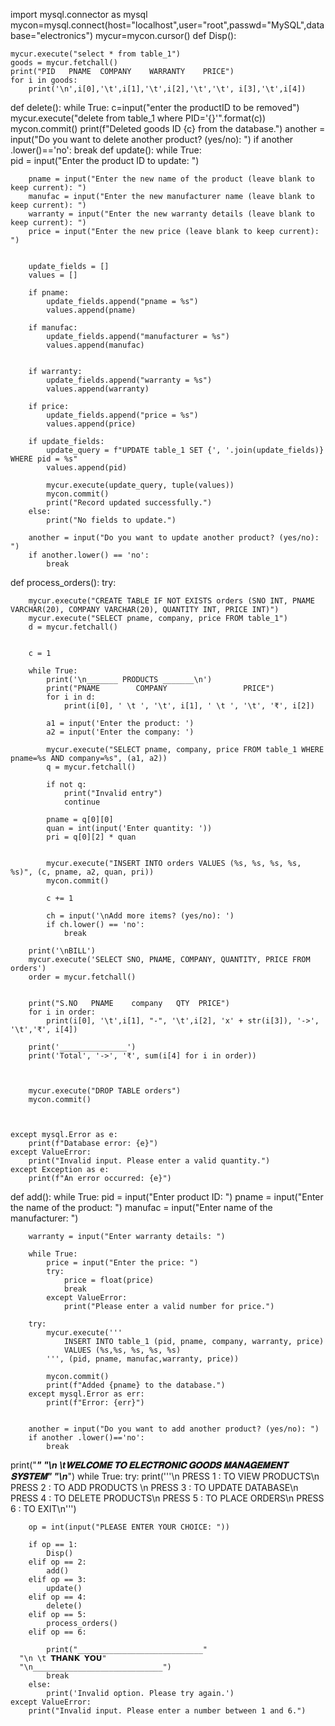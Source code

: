 import mysql.connector as mysql
mycon=mysql.connect(host="localhost",user="root",passwd="MySQL",database="electronics")
mycur=mycon.cursor()
def Disp():
    
    mycur.execute("select * from table_1")
    goods = mycur.fetchall()
    print("PID   PNAME  COMPANY    WARRANTY    PRICE")
    for i in goods:
        print('\n',i[0],'\t',i[1],'\t',i[2],'\t','\t', i[3],'\t',i[4])


def delete():
    while True:
        c=input("enter the productID to be removed")
        mycur.execute("delete from table_1 where PID='{}'".format(c))
        mycon.commit()
        print(f"Deleted goods ID {c} from the database.")
        another = input("Do you want to delete another product? (yes/no): ")
        if another .lower()=='no':
            break
def update():
    while True:  
        pid = input("Enter the product ID to update: ")
        
        
        pname = input("Enter the new name of the product (leave blank to keep current): ")
        manufac = input("Enter the new manufacturer name (leave blank to keep current): ")
        warranty = input("Enter the new warranty details (leave blank to keep current): ")
        price = input("Enter the new price (leave blank to keep current): ")

        
        update_fields = []
        values = []
        
        if pname:
            update_fields.append("pname = %s")
            values.append(pname)
            
        if manufac:
            update_fields.append("manufacturer = %s")
            values.append(manufac)
            
        
        if warranty:
            update_fields.append("warranty = %s")
            values.append(warranty)
            
        if price:
            update_fields.append("price = %s")
            values.append(price)
         
        if update_fields:
            update_query = f"UPDATE table_1 SET {', '.join(update_fields)} WHERE pid = %s"
            values.append(pid)  
            
            mycur.execute(update_query, tuple(values))
            mycon.commit()
            print("Record updated successfully.")
        else:
            print("No fields to update.")

        another = input("Do you want to update another product? (yes/no): ")
        if another.lower() == 'no':
            break
def process_orders():
    try:
      
        mycur.execute("CREATE TABLE IF NOT EXISTS orders (SNO INT, PNAME VARCHAR(20), COMPANY VARCHAR(20), QUANTITY INT, PRICE INT)")
        mycur.execute("SELECT pname, company, price FROM table_1")
        d = mycur.fetchall()

        
        c = 1
        
        while True:
            print('\n_______ PRODUCTS _______\n')
            print("PNAME        COMPANY                 PRICE")
            for i in d:
                print(i[0], ' \t ', '\t', i[1], ' \t ', '\t', '₹', i[2])

            a1 = input('Enter the product: ')
            a2 = input('Enter the company: ')

            mycur.execute("SELECT pname, company, price FROM table_1 WHERE pname=%s AND company=%s", (a1, a2))
            q = mycur.fetchall()

            if not q:
                print("Invalid entry")
                continue

            pname = q[0][0]
            quan = int(input('Enter quantity: '))
            pri = q[0][2] * quan

            
            mycur.execute("INSERT INTO orders VALUES (%s, %s, %s, %s, %s)", (c, pname, a2, quan, pri))
            mycon.commit()

            c += 1

            ch = input('\nAdd more items? (yes/no): ')
            if ch.lower() == 'no':
                break

        print('\nBILL')
        mycur.execute('SELECT SNO, PNAME, COMPANY, QUANTITY, PRICE FROM orders')
        order = mycur.fetchall()

        
        print("S.NO   PNAME    company   QTY  PRICE")
        for i in order:
            print(i[0], '\t',i[1], "-", '\t',i[2], 'x' + str(i[3]), '->', '\t','₹', i[4])

        print('_______________')
        print('Total', '->', '₹', sum(i[4] for i in order))


        
        mycur.execute("DROP TABLE orders")
        mycon.commit()

        

    except mysql.Error as e:
        print(f"Database error: {e}")
    except ValueError:
        print("Invalid input. Please enter a valid quantity.")
    except Exception as e:
        print(f"An error occurred: {e}")

def add():
    while True:
        pid = input("Enter product ID: ")
        pname = input("Enter the name of the product: ")
        manufac = input("Enter name of the manufacturer: ")
        
        warranty = input("Enter warranty details: ")
        
        while True:
            price = input("Enter the price: ")
            try:
                price = float(price)
                break
            except ValueError:
                print("Please enter a valid number for price.")

        try:
            mycur.execute('''
                INSERT INTO table_1 (pid, pname, company, warranty, price) 
                VALUES (%s,%s, %s, %s, %s)
            ''', (pid, pname, manufac,warranty, price))
            
            mycon.commit()
            print(f"Added {pname} to the database.")
        except mysql.Error as err:
            print(f"Error: {err}")

        
        another = input("Do you want to add another product? (yes/no): ")
        if another .lower()=='no':
            break
print("_________________________________________________________________________"
      "\n \t𝐖𝐄𝐋𝐂𝐎𝐌𝐄 𝐓𝐎 𝐄𝐋𝐄𝐂𝐓𝐑𝐎𝐍𝐈𝐂 𝐆𝐎𝐎𝐃𝐒 𝐌𝐀𝐍𝐀𝐆𝐄𝐌𝐄𝐍𝐓 𝐒𝐘𝐒𝐓𝐄𝐌"
      "\n_________________________________________________________________________")
while True:
    try:
        print('''\n PRESS 1 : TO VIEW PRODUCTS\n
PRESS 2 : TO ADD PRODUCTS \n
PRESS 3 : TO UPDATE DATABASE\n
PRESS 4 : TO DELETE PRODUCTS\n
PRESS 5 : TO PLACE ORDERS\n
PRESS 6 : TO EXIT\n''')
        
        op = int(input("PLEASE ENTER YOUR CHOICE: "))  
        
        if op == 1:
            Disp()
        elif op == 2:
            add()
        elif op == 3:
            update()
        elif op == 4:
            delete()
        elif op == 5:
            process_orders()
        elif op == 6:
            
            print("____________________________"
      "\n \t 𝗧𝗛𝗔𝗡𝗞 𝗬𝗢𝗨"
      "\n_____________________________")
            break
        else:
            print('Invalid option. Please try again.')
    except ValueError:
        print("Invalid input. Please enter a number between 1 and 6.")



